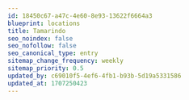 ```yaml
---
id: 18450c67-a47c-4e60-8e93-13622f6664a3
blueprint: locations
title: Tamarindo
seo_noindex: false
seo_nofollow: false
seo_canonical_type: entry
sitemap_change_frequency: weekly
sitemap_priority: 0.5
updated_by: c69010f5-4ef6-4fb1-b93b-5d19a5331586
updated_at: 1707250423
---
```

